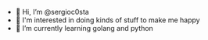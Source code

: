 - 👋 Hi, I’m @sergioc0sta
- 👀 I'm interested in doing kinds of stuff to make me happy
- 🌱 I’m currently learning golang and python

<!---
sergioc0sta/sergioc0sta is a ✨ special ✨ repository because its `README.md` (this file) appears on your GitHub profile.
You can click the Preview link to take a look at your changes.
--->
